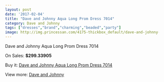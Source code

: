 ```yaml
---
layout: post
date: '2017-02-04'
title: "Dave and Johnny Aqua Long Prom Dress 7014"
category: Dave and Johnny
tags: ["dresses","brand","charming","beaded","party"]
image: http://img.princessan.com/4175-thickbox_default/dave-and-johnny-aqua-long-prom-dress-7014.jpg
---
```

Dave and Johnny Aqua Long Prom Dress 7014

On Sales: **$299.33905**
<a href="https://www.princessan.com/en/dave-and-johnny/1929-dave-and-johnny-aqua-long-prom-dress-7014.html"><amp-img layout="responsive" width="600" height="600" src="//img.princessan.com/4175-thickbox_default/dave-and-johnny-aqua-long-prom-dress-7014.jpg" alt="Dave and Johnny Aqua Long Prom Dress 7014 0" /></a>
<a href="https://www.princessan.com/en/dave-and-johnny/1929-dave-and-johnny-aqua-long-prom-dress-7014.html"><amp-img layout="responsive" width="600" height="600" src="//img.princessan.com/4176-thickbox_default/dave-and-johnny-aqua-long-prom-dress-7014.jpg" alt="Dave and Johnny Aqua Long Prom Dress 7014 1" /></a>

Buy it: [Dave and Johnny Aqua Long Prom Dress 7014](https://www.princessan.com/en/dave-and-johnny/1929-dave-and-johnny-aqua-long-prom-dress-7014.html "Dave and Johnny Aqua Long Prom Dress 7014")

View more: [Dave and Johnny](https://www.princessan.com/en/16-dave-and-johnny "Dave and Johnny")